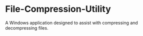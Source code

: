 # File-Compression-Utility
A Windows application designed to assist with compressing and decompressing files.
